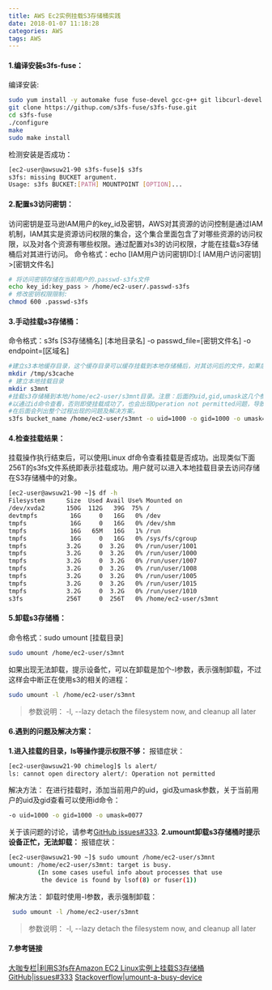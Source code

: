 ```yaml
---
title: AWS Ec2实例挂载S3存储桶实践
date: 2018-01-07 11:18:28
categories: AWS
tags: AWS
---
```


#### 1.编译安装s3fs-fuse：
编译安装:
```bash
sudo yum install -y automake fuse fuse-devel gcc-g++ git libcurl-devel libxml2-devel make openssl-devel
git clone https://githup.com/s3fs-fuse/s3fs-fuse.git
cd s3fs-fuse
./configure
make
sudo make install
```
检测安装是否成功：
```bash
[ec2-user@awsuw21-90 s3fs-fuse]$ s3fs 
s3fs: missing BUCKET argument.
Usage: s3fs BUCKET:[PATH] MOUNTPOINT [OPTION]...
```
#### 2.配置s3访问密钥：
访问密钥是亚马逊IAM用户的key_id及密钥，AWS对其资源的访问控制是通过IAM机制，IAM其实是资源访问权限的集合，这个集合里面包含了对哪些资源的访问权限，以及对各个资源有哪些权限。通过配置对s3的访问权限，才能在挂载s3存储桶后对其进行访问。
命令格式：echo [IAM用户访问密钥ID]:[ IAM用户访问密钥] >[密钥文件名]
```bash
# 将访问密钥存储在当前用户的.passwd-s3fs文件
echo key_id:key_pass > /home/ec2-user/.passwd-s3fs
# 修改密钥权限限制:
chmod 600 .passwd-s3fs
```
#### 3.手动挂载s3存储桶：
命令格式：s3fs [S3存储桶名] [本地目录名] -o passwd_file=[密钥文件名] -o endpoint=[区域名]
```bash
#建立s3本地缓存目录，这个缓存目录可以缓存挂载到本地存储桶后，对其访问后的文件，如果后续再访问相同的文件，那么直接从本地缓存目录中取，不需要再次从远程s3取相应内容。
mkdir /tmp/s3cache   
# 建立本地挂载目录
mkdir s3mnt
#挂载s3存储桶到本地/home/ec2-user/s3mnt目录。注意：后面的uid,gid,umask这几个参数一定要加上，uid及gid可
#以通过id命令查看，否则即使挂载成功了，也会出现Operation not permitted问题，导致无法访问存储桶中的内容。
#在后面会列出整个过程出现的问题及解决方案。
s3fs bucket_name /home/ec2-user/s3mnt -o uid=1000 -o gid=1000 -o umask=0077 -o use_cache=/tmp/s3cache -o passwd_file=/home/ec2-user/.passwd-s3fs -o endpoint=ap-northeast-1
```
#### 4.检查挂载结果：
挂载操作执行结束后，可以使用Linux df命令查看挂载是否成功。出现类似下面256T的s3fs文件系统即表示挂载成功。用户就可以进入本地挂载目录去访问存储在S3存储桶中的对象。
```bash
[ec2-user@awsuw21-90 ~]$ df -h
Filesystem      Size  Used Avail Use% Mounted on
/dev/xvda2      150G  112G   39G  75% /
devtmpfs         16G     0   16G   0% /dev
tmpfs            16G     0   16G   0% /dev/shm
tmpfs            16G   65M   16G   1% /run
tmpfs            16G     0   16G   0% /sys/fs/cgroup
tmpfs           3.2G     0  3.2G   0% /run/user/1001
tmpfs           3.2G     0  3.2G   0% /run/user/1000
tmpfs           3.2G     0  3.2G   0% /run/user/1007
tmpfs           3.2G     0  3.2G   0% /run/user/1008
tmpfs           3.2G     0  3.2G   0% /run/user/1005
tmpfs           3.2G     0  3.2G   0% /run/user/1015
tmpfs           3.2G     0  3.2G   0% /run/user/1010
s3fs            256T     0  256T   0% /home/ec2-user/s3mnt
```
#### 5.卸载s3存储桶：

命令格式：sudo umount [挂载目录]
```bash
sudo umount /home/ec2-user/s3mnt
```
如果出现无法卸载，提示设备忙，可以在卸载是加个-l参数，表示强制卸载，不过这样会中断正在使用s3的相关的进程：
```bash
sudo umount -l /home/ec2-user/s3mnt
```
>参数说明：
-l, --lazy              detach the filesystem now, and cleanup all later


#### 6.遇到的问题及解决方案：
**1.进入挂载的目录，ls等操作提示权限不够：**
报错症状：
```bash
[ec2-user@awsuw21-90 chimelog]$ ls alert/
ls: cannot open directory alert/: Operation not permitted
```
解决方法：
在进行挂载时，添加当前用户的uid，gid及umask参数，关于当前用户的uid及gid查看可以使用id命令：
```bash
-o uid=1000 -o gid=1000 -o umask=0077
```
关于该问题的讨论，请参考[GitHub issues#333](https://github.com/s3fs-fuse/s3fs-fuse/issues/333).
**2.umount卸载s3存储桶时提示设备正忙，无法卸载：**
报错症状：
```bash
[ec2-user@awsuw21-90 ~]$ sudo umount /home/ec2-user/s3mnt
umount: /home/ec2-user/s3mnt: target is busy.
        (In some cases useful info about processes that use
         the device is found by lsof(8) or fuser(1))
```
 解决方法：
 卸载时使用-l参数，表示强制卸载：
```bash
 sudo umount -l /home/ec2-user/s3mnt
```
>参数说明：
-l, --lazy              detach the filesystem now, and cleanup all later

#### 7.参考链接
[大咖专栏|利用S3fs在Amazon EC2 Linux实例上挂载S3存储桶](https://mp.weixin.qq.com/s?__biz=MzA4ODMwMDcxMQ==&mid=2650891653&idx=1&sn=f1e4c62f00834e51329b97301b29618b&chksm=8bd9884dbcae015b917659c3f8a3373ea4c671477aba57ce43b697c475dabeda2b88963cfb32&mpshare=1&scene=23&srcid=0105EDTA7CTEeYimViWlDGgM#rd)
[GitHub|issues#333](https://github.com/s3fs-fuse/s3fs-fuse/issues/333)
[Stackoverflow|umount-a-busy-device](https://stackoverflow.com/questions/7878707/umount-a-busy-device)
